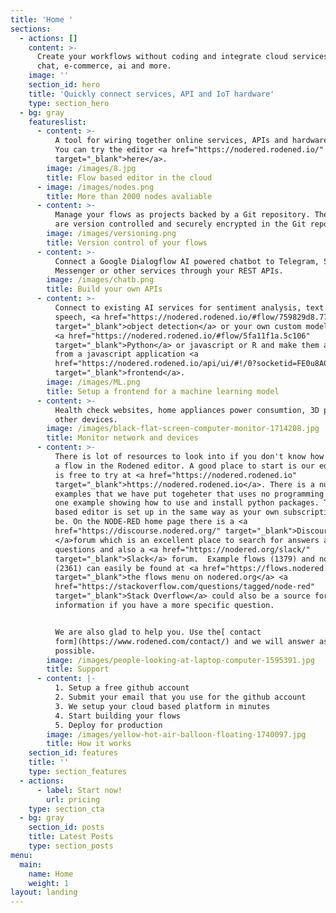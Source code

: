 ```yaml
---
title: 'Home '
sections:
  - actions: []
    content: >-
      Create your workflows without coding and integrate cloud services, email,
      chat, e-commerce, ai and more.
    image: ''
    section_id: hero
    title: 'Quickly connect services, API and IoT hardware'
    type: section_hero
  - bg: gray
    featureslist:
      - content: >-
          A tool for wiring together online services, APIs and hardware devices.
          You can try the editor <a href="https://nodered.rodened.io/"
          target="_blank">here</a>.
        image: /images/8.jpg
        title: Flow based editor in the cloud
      - image: /images/nodes.png
        title: More than 2000 nodes avaliable
      - content: >-
          Manage your flows as projects backed by a Git repository. The flows
          are version controlled and securely encrypted in the Git repository.
        image: /images/versioning.png
        title: Version control of your flows
      - content: >-
          Connect a Google Dialogflow AI powered chatbot to Telegram, Slack,
          Messenger or other services through your REST APIs.
        image: /images/chatb.png
        title: Build your own APIs
      - content: >-
          Connect to existing AI services for sentiment analysis, text to
          speech, <a href="https://nodered.rodened.io/#flow/759829d8.7796d8"
          target="_blank">object detection</a> or your own custom models using 
          <a href="https://nodered.rodened.io/#flow/5fa11f1a.5c106"
          target="_blank">Python</a> or javascript or R and make them available
          from a javascript application <a
          href="https://nodered.rodened.io/api/ui/#!/0?socketid=FE0u8A0NKakOSYJHAAAg"
          target="_blank">frontend</a>.
        image: /images/ML.png
        title: Setup a frontend for a machine learning model
      - content: >-
          Health check websites, home appliances power consumtion, 3D printer or
          other devices.
        image: /images/black-flat-screen-computer-monitor-1714208.jpg
        title: Monitor network and devices
      - content: >-
          There is lot of resources to look into if you don't know how to build
          a flow in the Rodened editor. A good place to start is our editor that
          is free to try at <a href="https://nodered.rodened.io"
          target="_blank">https://nodered.rodened.io</a>. There is a number of
          examples that we have put togeheter that uses no programming and also
          one example showing how to use and install python packages. The cloud
          based editor is set up in the same way as your own subscription will
          be. On the NODE-RED home page there is a <a
          href="https://discourse.nodered.org/" target="_blank">Discourse
          </a>forum which is an excellent place to search for answers and ask
          questions and also a <a href="https://nodered.org/slack/"
          target="_blank">Slack</a> forum.  Example flows (1379) and nodes
          (2361) can easily be found at <a href="https://flows.nodered.org/"
          target="_blank">the flows menu on nodered.org</a> <a
          href="https://stackoverflow.com/questions/tagged/node-red"
          target="_blank">Stack Overflow</a> could also be a source for
          information if you have a more specific question. 


          We are also glad to help you. Use the[ contact
          form](https://www.rodened.com/contact/) and we will answer as soon as
          possible.
        image: /images/people-looking-at-laptop-computer-1595391.jpg
        title: Support
      - content: |-
          1. Setup a free github account
          2. Submit your email that you use for the github account
          3. We setup your cloud based platform in minutes
          4. Start building your flows 
          5. Deploy for production
        image: /images/yellow-hot-air-balloon-floating-1740097.jpg
        title: How it works
    section_id: features
    title: ''
    type: section_features
  - actions:
      - label: Start now!
        url: pricing
    type: section_cta
  - bg: gray
    section_id: posts
    title: Latest Posts
    type: section_posts
menu:
  main:
    name: Home
    weight: 1
layout: landing
---
```


